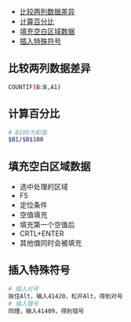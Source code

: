 <!-- MarkdownTOC levels="2,3" autolink="true" autoanchor="true" style="unordered" markdown_preview="gitlab" -->

- [比较两列数据差异](#%E6%AF%94%E8%BE%83%E4%B8%A4%E5%88%97%E6%95%B0%E6%8D%AE%E5%B7%AE%E5%BC%82)
- [计算百分比](#%E8%AE%A1%E7%AE%97%E7%99%BE%E5%88%86%E6%AF%94)
- [填充空白区域数据](#%E5%A1%AB%E5%85%85%E7%A9%BA%E7%99%BD%E5%8C%BA%E5%9F%9F%E6%95%B0%E6%8D%AE)
- [插入特殊符号](#%E6%8F%92%E5%85%A5%E7%89%B9%E6%AE%8A%E7%AC%A6%E5%8F%B7)

<!-- /MarkdownTOC -->


<a id="%E6%AF%94%E8%BE%83%E4%B8%A4%E5%88%97%E6%95%B0%E6%8D%AE%E5%B7%AE%E5%BC%82"></a>
## 比较两列数据差异
```bash
COUNTIF(B:B,A1)
```
<a id="%E8%AE%A1%E7%AE%97%E7%99%BE%E5%88%86%E6%AF%94"></a>
## 计算百分比
```bash
# B100为和值
$B1/$B$100
```
<a id="%E5%A1%AB%E5%85%85%E7%A9%BA%E7%99%BD%E5%8C%BA%E5%9F%9F%E6%95%B0%E6%8D%AE"></a>
## 填充空白区域数据

- 选中处理的区域 
- F5 
- 定位条件 
- 空值填充 
- 填充第一个空值后 
- CRTL+ENTER 
- 其他值同时会被填充

<a id="%E6%8F%92%E5%85%A5%E7%89%B9%E6%AE%8A%E7%AC%A6%E5%8F%B7"></a>
## 插入特殊符号
```bash
# 插入对号
按住Alt，输入41420，松开Alt，得到对号
# 插入错号
同理，输入41409，得到错号
```